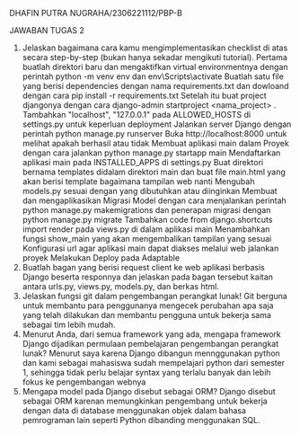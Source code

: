 DHAFIN PUTRA NUGRAHA/2306221112/PBP-B

JAWABAN TUGAS 2

1. Jelaskan bagaimana cara kamu mengimplementasikan checklist di atas secara step-by-step (bukan hanya sekadar mengikuti tutorial).
   Pertama buatlah direktori baru dan mengaktifkan virtual environmentnya dengan perintah python -m venv env dan env\Scripts\activate
   Buatlah satu file yang berisi dependencies dengan nama requirements.txt dan dowloand dengan cara pip install -r requirements.txt
   Setelah itu buat project djangonya dengan cara django-admin startproject <nama_project> .
   Tambahkan "localhost", "127.0.0.1" pada ALLOWED_HOSTS di settings.py untuk keperluan deployment
   Jalankan server Django dengan perintah python manage.py runserver
   Buka http://localhost:8000 untuk melihat apakah berhasil atau tidak
   Membuat aplikasi main dalam Proyek dengan cara jalankan python manage.py startapp main
   Mendaftarkan aplikasi main pada INSTALLED_APPS di settings.py
   Buat direktori bernama templates didalam direktori main dan buat file main.html yang akan berisi template bagaimana tampilan web nanti
   Mengubah models.py sesuai dengan yang dibutuhkan atau diinginkan
   Membuat dan mengaplikasikan Migrasi Model dengan cara menjalankan perintah python manage.py makemigrations dan penerapan migrasi dengan python manage.py migrate
   Tambahkan code from django.shortcuts import render pada views.py di dalam aplikasi main
   Menambahkan fungsi show_main yang akan mengembalikan tampilan yang sesuai
   Konfigurasi url agar aplikasi main dapat diakses melalui web
   jalankan proyek
   Melakukan Deploy pada Adaptable
2. Buatlah bagan yang berisi request client ke web aplikasi berbasis Django beserta responnya dan jelaskan pada bagan tersebut kaitan antara urls.py, views.py, models.py, dan berkas html.
3. Jelaskan fungsi git dalam pengembangan perangkat lunak!
   Git berguna untuk membantu para penggunanya mengecek perubahan apa saja yang telah dilakukan dan membantu pengguna untuk bekerja sama sebagai tim lebih mudah.
4. Menurut Anda, dari semua framework yang ada, mengapa framework Django dijadikan permulaan pembelajaran pengembangan perangkat lunak?
   Menurut saya karena Django dibangun mennggunakan python dan kami sebagai mahasiswa sudah mempelajari python dari semester 1, sehingga tidak perlu belajar syntax yang terlalu banyak dan lebih fokus ke pengembangan webnya
5. Mengapa model pada Django disebut sebagai ORM?
   Django disebut sebagai ORM karenan memungkinkan pengembang untuk bekerja dengan data di database menggunakan objek dalam bahasa pemrograman lain seperti Python dibanding menggunakan SQL.

